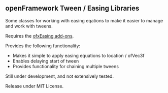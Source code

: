 ## openFramework Tween / Easing Libraries

Some classes for working with easing eqations to make it easier to manage and work with tweens.

Requires the [ofxEasing add-ons](https://github.com/arturoc/ofxEasing).

Provides the following functionality:

* Makes it simple to apply easing equations to location / ofVec3f
* Enables delaying start of tween
* Provides functionality for chaining multiple tweens

Still under development, and not extensively tested.

Release under MIT License.
